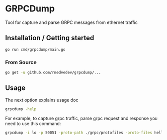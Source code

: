 # GRPCDump
Tool for capture and parse GRPC messages from ethernet traffic

## Installation / Getting started

```bash
go run cmd/grpcdump/main.go
```
### From Source

```bash
go get -u github.com/rmedvedev/grpcdump/...
```

## Usage 

The next option explains usage doc
```bash
grpcdump -help
```
For example, to capture grpc traffic, parse grpc request and response you need to use this command:
```bash
grpcdump -i lo -p 50051 -proto-path ./grpc/protofiles -proto-files helloworld.proto 
```